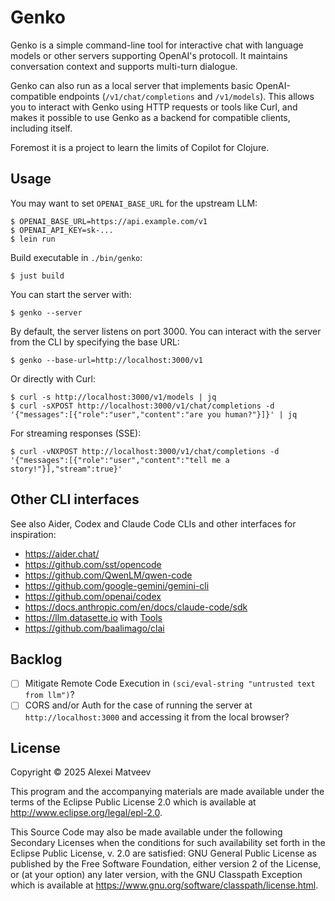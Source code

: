 # Genko

Genko is a simple command-line tool for interactive chat with language
models or other servers supporting OpenAI's protocoll. It maintains
conversation context and supports multi-turn dialogue.

Genko can also run as a local server that implements basic
OpenAI-compatible endpoints (`/v1/chat/completions` and
`/v1/models`). This allows you to interact with Genko using HTTP
requests or tools like Curl, and makes it possible to use Genko as a
backend for compatible clients, including itself.

Foremost it is a project to learn the limits of Copilot for Clojure.

## Usage

You may want to set `OPENAI_BASE_URL` for the upstream LLM:

    $ OPENAI_BASE_URL=https://api.example.com/v1
    $ OPENAI_API_KEY=sk-...
    $ lein run

Build executable in `./bin/genko`:

    $ just build

You can start the server with:

    $ genko --server

By default, the server listens on port 3000.  You can interact with
the server from the CLI by specifying the base URL:

    $ genko --base-url=http://localhost:3000/v1

Or directly with Curl:

    $ curl -s http://localhost:3000/v1/models | jq
    $ curl -sXPOST http://localhost:3000/v1/chat/completions -d '{"messages":[{"role":"user","content":"are you human?"}]}' | jq

For streaming responses (SSE):

    $ curl -vNXPOST http://localhost:3000/v1/chat/completions -d '{"messages":[{"role":"user","content":"tell me a story!"}],"stream":true}'


## Other CLI interfaces

See also Aider, Codex and Claude Code CLIs and other interfaces for
inspiration:

* https://aider.chat/
* https://github.com/sst/opencode
* https://github.com/QwenLM/qwen-code
* https://github.com/google-gemini/gemini-cli
* https://github.com/openai/codex
* https://docs.anthropic.com/en/docs/claude-code/sdk
* https://llm.datasette.io with
  [Tools](https://simonwillison.net/2025/May/27/llm-tools/)
* https://github.com/baalimago/clai


## Backlog

* [ ] Mitigate Remote Code Execution in `(sci/eval-string "untrusted
      text from llm")`?
* [ ] CORS and/or Auth for the case of running the server at
      `http://localhost:3000` and accessing it from the local browser?

## License

Copyright © 2025 Alexei Matveev

This program and the accompanying materials are made available under the
terms of the Eclipse Public License 2.0 which is available at
http://www.eclipse.org/legal/epl-2.0.

This Source Code may also be made available under the following Secondary
Licenses when the conditions for such availability set forth in the Eclipse
Public License, v. 2.0 are satisfied: GNU General Public License as published by
the Free Software Foundation, either version 2 of the License, or (at your
option) any later version, with the GNU Classpath Exception which is available
at https://www.gnu.org/software/classpath/license.html.
